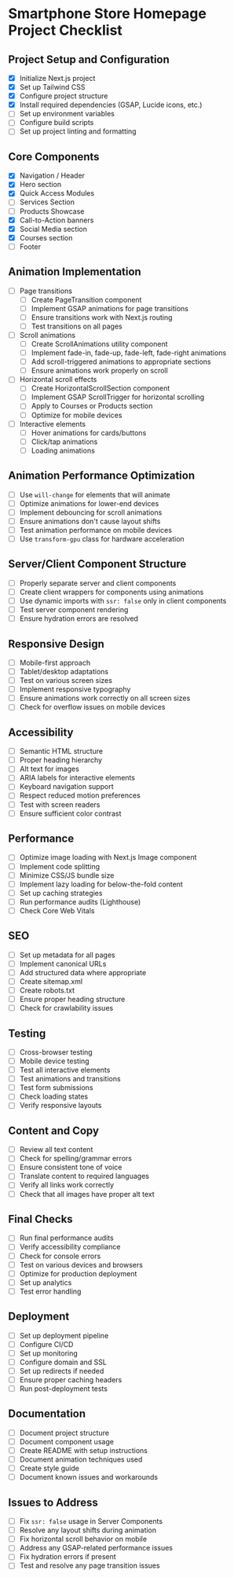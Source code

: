 # Smartphone Store Homepage Project Checklist

## Project Setup and Configuration

- [x] Initialize Next.js project
- [x] Set up Tailwind CSS
- [x] Configure project structure
- [x] Install required dependencies (GSAP, Lucide icons, etc.)
- [ ] Set up environment variables
- [ ] Configure build scripts
- [ ] Set up project linting and formatting

## Core Components

- [x] Navigation / Header
- [x] Hero section
- [x] Quick Access Modules
- [ ] Services Section
- [ ] Products Showcase
- [x] Call-to-Action banners
- [x] Social Media section
- [x] Courses section
- [ ] Footer

## Animation Implementation

- [ ] Page transitions
  - [ ] Create PageTransition component
  - [ ] Implement GSAP animations for page transitions
  - [ ] Ensure transitions work with Next.js routing
  - [ ] Test transitions on all pages

- [ ] Scroll animations
  - [ ] Create ScrollAnimations utility component
  - [ ] Implement fade-in, fade-up, fade-left, fade-right animations
  - [ ] Add scroll-triggered animations to appropriate sections
  - [ ] Ensure animations work properly on scroll

- [ ] Horizontal scroll effects
  - [ ] Create HorizontalScrollSection component
  - [ ] Implement GSAP ScrollTrigger for horizontal scrolling
  - [ ] Apply to Courses or Products section
  - [ ] Optimize for mobile devices

- [ ] Interactive elements
  - [ ] Hover animations for cards/buttons
  - [ ] Click/tap animations
  - [ ] Loading animations

## Animation Performance Optimization

- [ ] Use `will-change` for elements that will animate
- [ ] Optimize animations for lower-end devices
- [ ] Implement debouncing for scroll animations
- [ ] Ensure animations don't cause layout shifts
- [ ] Test animation performance on mobile devices
- [ ] Use `transform-gpu` class for hardware acceleration

## Server/Client Component Structure

- [ ] Properly separate server and client components
- [ ] Create client wrappers for components using animations
- [ ] Use dynamic imports with `ssr: false` only in client components
- [ ] Test server component rendering
- [ ] Ensure hydration errors are resolved

## Responsive Design

- [ ] Mobile-first approach
- [ ] Tablet/desktop adaptations
- [ ] Test on various screen sizes
- [ ] Implement responsive typography
- [ ] Ensure animations work correctly on all screen sizes
- [ ] Check for overflow issues on mobile devices

## Accessibility

- [ ] Semantic HTML structure
- [ ] Proper heading hierarchy
- [ ] Alt text for images
- [ ] ARIA labels for interactive elements
- [ ] Keyboard navigation support
- [ ] Respect reduced motion preferences
- [ ] Test with screen readers
- [ ] Ensure sufficient color contrast

## Performance

- [ ] Optimize image loading with Next.js Image component
- [ ] Implement code splitting
- [ ] Minimize CSS/JS bundle size
- [ ] Implement lazy loading for below-the-fold content
- [ ] Set up caching strategies
- [ ] Run performance audits (Lighthouse)
- [ ] Check Core Web Vitals

## SEO

- [ ] Set up metadata for all pages
- [ ] Implement canonical URLs
- [ ] Add structured data where appropriate
- [ ] Create sitemap.xml
- [ ] Create robots.txt
- [ ] Ensure proper heading structure
- [ ] Check for crawlability issues

## Testing

- [ ] Cross-browser testing
- [ ] Mobile device testing
- [ ] Test all interactive elements
- [ ] Test animations and transitions
- [ ] Test form submissions
- [ ] Check loading states
- [ ] Verify responsive layouts

## Content and Copy

- [ ] Review all text content
- [ ] Check for spelling/grammar errors
- [ ] Ensure consistent tone of voice
- [ ] Translate content to required languages
- [ ] Verify all links work correctly
- [ ] Check that all images have proper alt text

## Final Checks

- [ ] Run final performance audits
- [ ] Verify accessibility compliance
- [ ] Check for console errors
- [ ] Test on various devices and browsers
- [ ] Optimize for production deployment
- [ ] Set up analytics
- [ ] Test error handling

## Deployment

- [ ] Set up deployment pipeline
- [ ] Configure CI/CD
- [ ] Set up monitoring
- [ ] Configure domain and SSL
- [ ] Set up redirects if needed
- [ ] Ensure proper caching headers
- [ ] Run post-deployment tests

## Documentation

- [ ] Document project structure
- [ ] Document component usage
- [ ] Create README with setup instructions
- [ ] Document animation techniques used
- [ ] Create style guide
- [ ] Document known issues and workarounds

## Issues to Address

- [ ] Fix `ssr: false` usage in Server Components
- [ ] Resolve any layout shifts during animation
- [ ] Fix horizontal scroll behavior on mobile
- [ ] Address any GSAP-related performance issues
- [ ] Fix hydration errors if present
- [ ] Test and resolve any page transition issues 